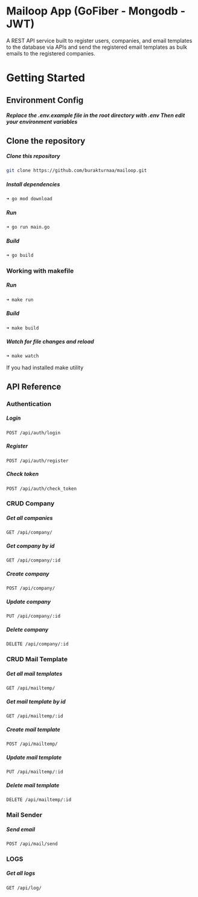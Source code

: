 # Mailoop App (GoFiber - Mongodb - JWT)

A REST API service built to register users, companies, and email templates to the database via APIs and send the registered email templates as bulk emails to the registered companies.

# Getting Started
## Environment Config
##### Replace the .env.example file in the root directory with .env Then edit your environment variables

## Clone the repository
##### Clone this repository
```bash
git clone https://github.com/burakturnaa/mailoop.git
```

##### Install dependencies
```bash
➜ go mod download
```

##### Run
```bash
➜ go run main.go
```

##### Build
```bash
➜ go build
```

### Working with makefile
##### Run
```bash
➜ make run
```

##### Build
```bash
➜ make build
```

##### Watch for file changes and reload
```bash
➜ make watch
```

If you had installed make utility

## API Reference

### Authentication
##### Login
```http
POST /api/auth/login
```
##### Register
```http
POST /api/auth/register
```
##### Check token
```http
POST /api/auth/check_token
```

### CRUD Company
##### Get all companies
```http
GET /api/company/
```
##### Get company by id
```http
GET /api/company/:id
```
##### Create company
```http
POST /api/company/
```
##### Update company
```http
PUT /api/company/:id
```
##### Delete company
```http
DELETE /api/company/:id
```

### CRUD Mail Template
##### Get all mail templates
```http
GET /api/mailtemp/
```
##### Get mail template by id
```http
GET /api/mailtemp/:id
```
##### Create mail template
```http
POST /api/mailtemp/
```
##### Update mail template
```http
PUT /api/mailtemp/:id
```
##### Delete mail template
```http
DELETE /api/mailtemp/:id
```

### Mail Sender
##### Send email
```http
POST /api/mail/send
```

### LOGS
##### Get all logs
```http
GET /api/log/
```



